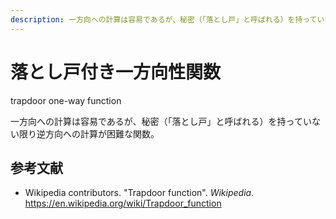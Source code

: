 ```yaml
---
description: 一方向への計算は容易であるが、秘密（「落とし戸」と呼ばれる）を持っていない限り逆方向への計算が困難な関数。
---
```


# 落とし戸付き一方向性関数

trapdoor one-way function

一方向への計算は容易であるが、秘密（「落とし戸」と呼ばれる）を持っていない限り逆方向への計算が困難な関数。

## 参考文献

- Wikipedia contributors. "Trapdoor function". _Wikipedia_. https://en.wikipedia.org/wiki/Trapdoor_function
